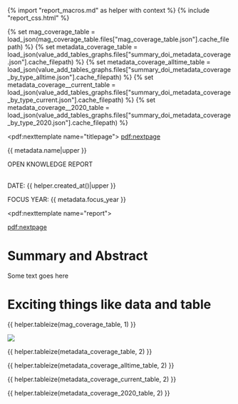 {% import "report_macros.md" as helper with context %}
{% include "report_css.html" %}

{% set mag_coverage_table = load_json(mag_coverage_table.files["mag_coverage_table.json"].cache_filepath) %}
{% set metadata_coverage_table = load_json(value_add_tables_graphs.files["summary_doi_metadata_coverage.json"].cache_filepath) %}
{% set metadata_coverage_alltime_table = load_json(value_add_tables_graphs.files["summary_doi_metadata_coverage_by_type_alltime.json"].cache_filepath) %}
{% set metadata_coverage__current_table = load_json(value_add_tables_graphs.files["summary_doi_metadata_coverage_by_type_current.json"].cache_filepath) %}
{% set metadata_coverage__2020_table = load_json(value_add_tables_graphs.files["summary_doi_metadata_coverage_by_type_2020.json"].cache_filepath) %}

<!-- Title Page -->
<pdf:nexttemplate name="titlepage">
<pdf:nextpage>

<p class="titleface">{{ metadata.name|upper }}</p>
<p class="subtitle">OPEN KNOWLEDGE REPORT</p>
<p class="titlemeta"><br>DATE: {{ helper.created_at()|upper }}</p>
<p class="titlemeta">FOCUS YEAR: {{ metadata.focus_year }}</p>

<!-- switch page templates -->
<pdf:nexttemplate name="report">

<pdf:nextpage>

# Summary and Abstract

Some text goes here

# Exciting things like data and table

{{ helper.tableize(mag_coverage_table, 1) }}

![](alluvial_current.png)

{{ helper.tableize(metadata_coverage_table, 2) }}

{{ helper.tableize(metadata_coverage_alltime_table, 2) }}

{{ helper.tableize(metadata_coverage_current_table, 2) }}

{{ helper.tableize(metadata_coverage_2020_table, 2) }}


